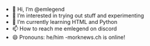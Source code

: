- 👋 Hi, I’m @emlegend
- 👀 I’m interested in trying out stuff and experimenting
- 🌱 I’m currently learning HTML and Python
- 📫 How to reach me emlegend on discord
- 😄 Pronouns: he/him
-morknews.ch is online!
<!---
emlegend/emlegend is a ✨ special ✨ repository because its `README.md` (this file) appears on your GitHub profile.
You can click the Preview link to take a look at your changes.
--->
